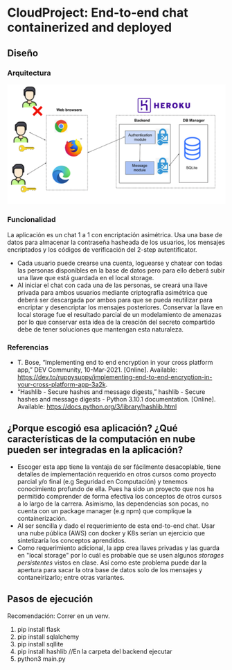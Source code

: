 # CloudProject: End-to-end chat containerized and deployed


## Diseño 
### Arquitectura
![Arquitectura PreCloudCourse](https://github.com/osoman2/CloudProject/blob/main/imgs/arquitecturaPreCloud.PNG)

### Funcionalidad
La aplicación es un chat 1 a 1 con encriptación asimétrica. Usa una base de datos para almacenar la contraseña hasheada de los usuarios, los mensajes encriptados y los códigos de verificación del 2-step autentificator. 
- Cada usuario puede crearse una cuenta, loguearse y chatear con todas las personas disponibles en la base de datos pero para ello deberá subir una llave que está guardada en el local storage.
- Al iniciar el chat con cada una de las personas, se creará una llave privada para ambos usuarios mediante criptografía asimétrica que deberá ser descargada por ambos para que se pueda reutilizar para encriptar y desencriptar los mensajes posteriores. Conservar la llave en local storage fue el resultado parcial de un modelamiento de amenazas por lo que conservar esta idea de la creación del secreto compartido debe de tener soluciones que mantengan esta naturaleza.

### Referencias
- T. Bose, “Implementing end to end encryption in your cross platform app,” DEV Community, 10-Mar-2021. [Online]. Available: https://dev.to/ruppysuppy/implementing-end-to-end-encryption-in-your-cross-platform-app-3a2k. 
- “Hashlib - Secure hashes and message digests,” hashlib - Secure hashes and message digests - Python 3.10.1 documentation. [Online]. Available: https://docs.python.org/3/library/hashlib.html

## ¿Porque escogió esa aplicación? ¿Qué características de la computación en nube pueden ser integradas en la aplicación?
- Escoger esta app tiene la ventaja de ser fácilmente desacoplable, tiene detalles de implementación requerido en otros cursos como proyecto parcial y/o final (e.g Seguridad en Computación) y tenemos conocimiento profundo de ella. Pues ha sido un proyecto que nos ha permitido comprender de forma efectiva los conceptos de otros cursos a lo largo de la carrera. Asímismo, las dependencias son pocas, no cuenta con un package manager (e.g npm) que complique la containerización. 
- Al ser sencilla y dado el requerimiento de esta end-to-end chat. Usar una nube pública (AWS) con docker y K8s serían un ejercicio que sintetizaría los conceptos aprendidos.
- Como requerimiento adicional, la app crea llaves privadas y las guarda en "local storage" por lo cuál es probable que se usen algunos *storages persistentes* vistos en clase. Así como este problema puede dar la apertura para sacar la otra base de datos solo de los mensajes y contaneirizarlo; entre otras variantes.

## Pasos de ejecución
Recomendación: Correr en un venv.
1. pip install flask
2. pip install sqlalchemy
3. pip install sqllite
4. pip install hashlib
//En la carpeta del backend ejecutar
5. python3 main.py
